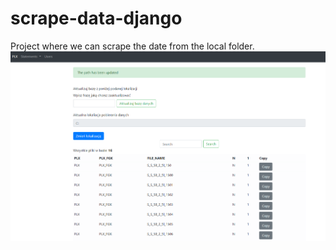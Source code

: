 # scrape-data-django
Project where we can scrape the date from the local folder. 
![alt text](https://raw.githubusercontent.com/marcmas/scrape-data-django/master/scrape.png)
